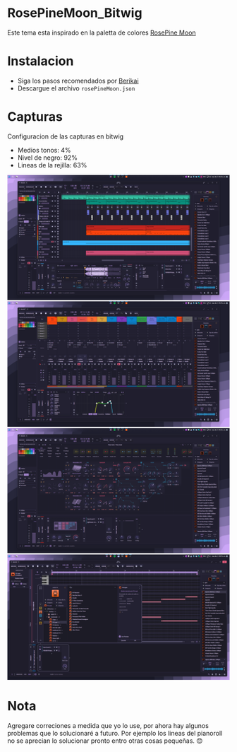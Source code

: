 # RosePineMoon_Bitwig

Este tema esta inspirado en la paletta de colores [RosePine Moon](https://rosepinetheme.com/palette/ingredients/)

# Instalacion 
- Siga los pasos recomendados por [Berikai](https://github.com/Berikai/bitwig-theme-editor.git)
- Descargue el archivo `rosePineMoon.json`

# Capturas
Configuracion de las capturas en bitwig
- Medios tonos: 4%
- Nivel de negro: 92%
- Lineas de la rejilla: 63%
  
![Moon](img/moon.png)
![Mixer](img/mixer.png)
![TheGrid](img/the_grid.png)
![PianoRoll and Browser](img/pianoroll.png)

# Nota
Agregare correciones a medida que yo lo use, por ahora hay algunos problemas que lo solucionaré a futuro. Por ejemplo los lineas del pianoroll no se aprecian lo solucionar pronto entro otras cosas pequeñas. 😊
